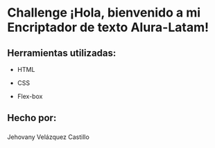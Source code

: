# Challenge ¡Hola, bienvenido a mi Encriptador de texto Alura-Latam!


## Herramientas utilizadas:

* HTML

* CSS

* Flex-box

## Hecho por:

###
Jehovany Velázquez Castillo

